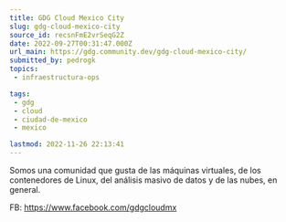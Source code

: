 ```yaml
---
title: GDG Cloud Mexico City
slug: gdg-cloud-mexico-city
source_id: recsnFmE2vrSeqG2Z
date: 2022-09-27T00:31:47.000Z
url_main: https://gdg.community.dev/gdg-cloud-mexico-city/
submitted_by: pedrogk
topics: 
 - infraestructura-ops

tags: 
 - gdg
 - cloud
 - ciudad-de-mexico
 - mexico

lastmod: 2022-11-26 22:13:41
---
```


Somos una comunidad que gusta de las máquinas virtuales, de los contenedores de Linux, del análisis masivo de datos y de las nubes, en general.

FB: https://www.facebook.com/gdgcloudmx

